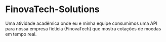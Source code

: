 # FinovaTech-Solutions
Uma atividade acadêmica onde eu e minha equipe consumimos uma API para nossa empresa fictícia (FinovaTech) que mostra cotações de moedas em tempo real.
